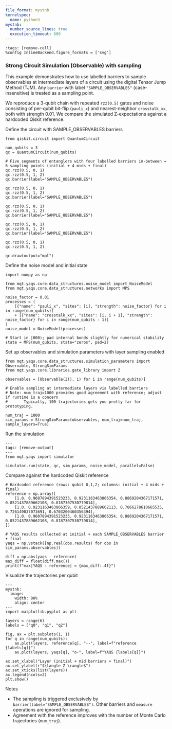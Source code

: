 ```yaml
---
file_format: mystnb
kernelspec:
  name: python3
mystnb:
  number_source_lines: true
  execution_timeout: 600
---
```


```{code-cell} ipython3
:tags: [remove-cell]
%config InlineBackend.figure_formats = ['svg']
```

### Strong Circuit Simulation (Observable) with sampling

This example demonstrates how to use labelled barriers to sample observables at intermediate layers of a circuit using the digital Tensor Jump Method (TJM). Any `barrier` with label `"SAMPLE_OBSERVABLES"` (case-insensitive) is treated as a sampling point.

We reproduce a 3-qubit chain with repeated `rzz(0.5)` gates and noise consisting of per-qubit bit-flip (`pauli_x`) and nearest-neighbor `crosstalk_xx`, both with strength 0.01. We compare the simulated Z-expectations against a hardcoded Qiskit reference.

Define the circuit with SAMPLE_OBSERVABLES barriers

```{code-cell} ipython3
from qiskit.circuit import QuantumCircuit

num_qubits = 3
qc = QuantumCircuit(num_qubits)

# Five segments of entanglers with four labelled barriers in-between → 6 sampling points (initial + 4 mids + final)
qc.rzz(0.5, 0, 1)
qc.rzz(0.5, 1, 2)
qc.barrier(label="SAMPLE_OBSERVABLES")

qc.rzz(0.5, 0, 1)
qc.rzz(0.5, 1, 2)
qc.barrier(label="SAMPLE_OBSERVABLES")

qc.rzz(0.5, 0, 1)
qc.rzz(0.5, 1, 2)
qc.barrier(label="SAMPLE_OBSERVABLES")

qc.rzz(0.5, 0, 1)
qc.rzz(0.5, 1, 2)
qc.barrier(label="SAMPLE_OBSERVABLES")

qc.rzz(0.5, 0, 1)
qc.rzz(0.5, 1, 2)

qc.draw(output="mpl")
```

Define the noise model and initial state

```{code-cell} ipython3
import numpy as np

from mqt.yaqs.core.data_structures.noise_model import NoiseModel
from mqt.yaqs.core.data_structures.networks import MPS

noise_factor = 0.01
processes = (
    [{"name": "pauli_x", "sites": [i], "strength": noise_factor} for i in range(num_qubits)]
    + [{"name": "crosstalk_xx", "sites": [i, i + 1], "strength": noise_factor} for i in range(num_qubits - 1)]
)
noise_model = NoiseModel(processes)

# Start in |000⟩; pad internal bonds slightly for numerical stability
state = MPS(num_qubits, state="zeros", pad=2)
```

Set up observables and simulation parameters with layer sampling enabled

```{code-cell} ipython3
from mqt.yaqs.core.data_structures.simulation_parameters import Observable, StrongSimParams
from mqt.yaqs.core.libraries.gate_library import Z

observables = [Observable(Z(), i) for i in range(num_qubits)]

# Enable sampling at intermediate layers via labelled barriers
# Note: num_traj=1000 provides good agreement with reference; adjust if runtime is a concern
#       Typically, 100 trajectories gets you pretty far for prototyping.

num_traj = 1000
sim_params = StrongSimParams(observables, num_traj=num_traj, sample_layers=True)
```

Run the simulation

```{code-cell} ipython3
---
tags: [remove-output]
---
from mqt.yaqs import simulator

simulator.run(state, qc, sim_params, noise_model, parallel=False)
```

Compare against the hardcoded Qiskit reference

```{code-cell} ipython3
# Hardcoded reference (rows: qubit 0,1,2; columns: initial + 4 mids + final)
reference = np.array([
    [1.0, 0.9607894391523233, 0.9231163463866354, 0.8869204367171571, 0.8521437889662108, 0.8187307530779814],
    [1.0, 0.9231163463866359, 0.8521437889662113, 0.7866278610665535, 0.726149037073691, 0.6703200460356394],
    [1.0, 0.9607894391523233, 0.9231163463866354, 0.8869204367171571, 0.8521437889662108, 0.8187307530779814],
])

# YAQS results collected at initial + each SAMPLE_OBSERVABLES barrier + final
yaqs = np.vstack([np.real(obs.results) for obs in sim_params.observables])

diff = np.abs(yaqs - reference)
max_diff = float(diff.max())
print(f"max|YAQS - reference| = {max_diff:.4f}")
```

Visualize the trajectories per qubit

```{code-cell} ipython3
---
mystnb:
  image:
    width: 80%
    align: center
---
import matplotlib.pyplot as plt

layers = range(6)
labels = ["q0", "q1", "q2"]

fig, ax = plt.subplots(1, 1)
for q in range(num_qubits):
    ax.plot(layers, reference[q], "--", label=f"reference {labels[q]}")
    ax.plot(layers, yaqs[q], "o-", label=f"YAQS {labels[q]}")

ax.set_xlabel("Layer (initial + mid barriers + final)")
ax.set_ylabel(r"$\langle Z \rangle$")
ax.set_xticks(list(layers))
ax.legend(ncols=2)
plt.show()
```

Notes

- The sampling is triggered exclusively by `barrier(label="SAMPLE_OBSERVABLES")`. Other barriers and `measure` operations are ignored for sampling.
- Agreement with the reference improves with the number of Monte Carlo trajectories (`num_traj`).
